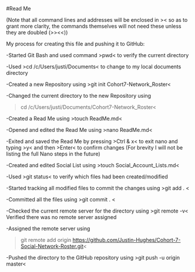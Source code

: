 #Read Me

(Note that all command lines and addresses will be enclosed in >< so as to grant more
clarity, the commands themselves will not need these unless they are doubled (>><<))

My process for creating this file and pushing it to GitHub:

-Started Git Bash and used command >pwd< to verify the current directory

-Used >cd /c/Users/justi/Documents< to change to my local documents directory

-Created a new Repository using >git init Cohort7-Network_Roster<

-Changed the current directory to the new Repository using
>cd /c/Users/justi/Documents/Cohort7-Network_Roster<

-Created a Read Me using >touch ReadMe.md<

-Opened and edited the Read Me using >nano ReadMe.md<

-Exited and saved the Read Me by pressing >Ctrl & x< to exit nano and
typing >y< and then >Enter< to confirm changes (For brevity I will not be
listing the full Nano steps in the future)

-Created and edited Social List using >touch Social_Account_Lists.md<

-Used >git status< to verify which files had been created/modified

-Started tracking all modified files to commit the changes using >git add . <

-Committed all the files using >git commit . <

-Checked the current remote server for the directory using >git remote -v< 
Verified there was no remote server assigned

-Assigned the remote server using
>git remote add origin https://github.com/Justin-Hughes/Cohort-7-Social-Network-Roster.git<

-Pushed the directory to the GitHub repository using >git push -u origin master<
